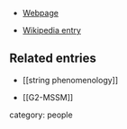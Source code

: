 
* [Webpage](http://particle-theory.physics.lsa.umich.edu/kane/)

* [Wikipedia entry](http://en.wikipedia.org/wiki/Gordon_L._Kane)

## Related entries

* [[string phenomenology]]

* [[G2-MSSM]]

category: people
